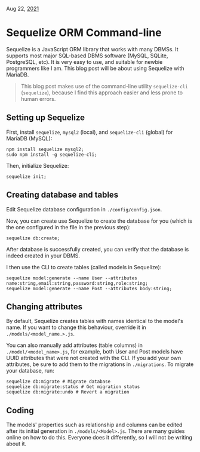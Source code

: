 Aug 22, [2021](/blog/2021)

# Sequelize ORM Command-line

Sequelize is a JavaScript ORM library that works with many DBMSs. It supports most major SQL-based DBMS software (MySQL, SQLite, PostgreSQL, etc). It is very easy to use, and suitable for newbie programmers like I am. This blog post will be about using Sequelize with MariaDB.

> This blog post makes use of the command-line utility `sequelize-cli` (`sequelize`), because I find this approach easier and less prone to human errors.

## Setting up Sequelize

First, install `sequelize`, `mysql2` (local), and `sequelize-cli` (global) for MariaDB (MySQL):

```shell
npm install sequelize mysql2;
sudo npm install -g sequelize-cli;
```

Then, initialize Sequelize:

```shell
sequelize init;
```

## Creating database and tables

Edit Sequelize database configuration in `./config/config.json`.

Now, you can create use Sequelize to create the database for you (which is the one configured in the file in the previous step):

```shell
sequelize db:create;
```

After database is successfully created, you can verify that the database is indeed created in your DBMS.

I then use the CLI to create tables (called models in Sequelize):

```shell
sequelize model:generate --name User --attributes name:string,email:string,password:string,role:string;
sequelize model:generate --name Post --attributes body:string;
```

## Changing attributes

By default, Sequelize creates tables with names identical to the model's name. If you want to change this behaviour, override it in `./models/<model_name.>.js`.

You can also manually add attributes (table columns) in `./model/<model_name>.js`, for example, both User and Post models have UUID attributes that were not created with the CLI. If you add your own attributes, be sure to add them to the migrations in `./migrations`. To migrate your database, run:

```shell
sequelize db:migrate # Migrate database
sequelize db:migrate:status # Get migration status
sequelize db:migrate:undo # Revert a migration
```

## Coding

The models' properties such as relationship and columns can be edited after its initial generation in `./models/<Model>.js`. There are many guides online on how to do this. Everyone does it differently, so I will not be writing about it.
